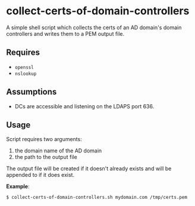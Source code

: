 # collect-certs-of-domain-controllers

A simple shell script which collects the certs of an AD domain's domain controllers and writes them to a PEM output file.

## Requires

* `openssl`
* `nslookup`

##  Assumptions

* DCs are accessible and listening on the LDAPS port 636.

## Usage

Script requires two arguments:

1. the domain name of the AD domain
2. the path to the output file

The output file will be created if it doesn't already exists and will be appended to if it does exist.

**Example**:
```
$ collect-certs-of-domain-controllers.sh mydomain.com /tmp/certs.pem